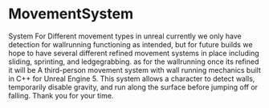 # MovementSystem
 
System For Different movement types in unreal 
currently we only have detection for wallrunning functioning as intended, but for future builds we hope to have several different refined movement systems in place including sliding, sprinting, and ledgegrabbing.
as for the wallrunning once its refined it will be A third-person movement system with wall running mechanics built in C++ for Unreal Engine 5. This system allows a character to detect walls, temporarily disable gravity, and run along the surface before jumping off or falling.
Thank you for your time.